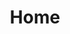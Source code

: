 ---
layout: home
title: Home
# Hero section
hero:
  name: RobiZona
  text: Sito Personale di documantazione
  image:
    src: /logo.png
    alt: RZCore logo
  tagline: Ho sonno
  actions:
    - theme: brand
      text: Vai alla Guida
      link: /guide
    - theme: alt
      text: Github Personale
      link: https://github.com/RobiZona

# Meta property
head:
  - - meta
    - property: og:type
      content: website
  - - meta
    - property: og:title
      content: RZCore Docs
  - - meta
    - property: og:image
      content: https://avatars.githubusercontent.com/u/72941167?s=200&v=4
  - - meta
    - name: title
      content: RZCore Docs
  - - meta
    - name: description
      content: Non avevo niente da fare, mi serve per le logiche degli script
  - - meta
    - name: twitter:card
      content: https://avatars.githubusercontent.com/u/72941167?s=200&v=4
  - - link
    - rel: icon
      type: image/png
      href: logo.png
---